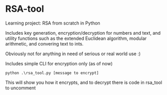 # RSA-tool
Learning project: RSA from scratch in Python

Includes key generation, encryption/decryption for numbers and text, and utility functions such as the extended Euclidean algorithm, modular arithmetic, and convering text to ints.

Obviously not for anything in need of serious or real world use :)

Includes simple CLI for encryption only (as of now)

```python .\rsa_tool.py [message to encrypt] ``` 

This will show you how it encrypts, and to decrypt there is code in rsa_tool to uncomment
